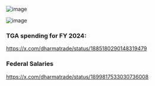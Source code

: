
![image](https://github.com/user-attachments/assets/c398ae7e-7adb-41b3-9327-f6c03be005cd)

![image](https://github.com/user-attachments/assets/5b9fbe15-e8bf-4e31-afa3-051d81cfb168)

### TGA spending for FY 2024:

https://x.com/dharmatrade/status/1885180290148319479

### Federal Salaries

https://x.com/dharmatrade/status/1899817533030736008
